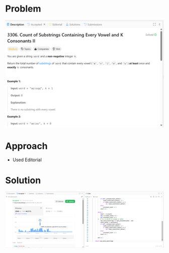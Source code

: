 # Problem
![Problem Description](https://github.com/praiseorji4/leetcode-daily/blob/main/solutions/2025-03/day10/images/problem.png?raw=true)

# Approach
- Used Editorial

# Solution
![Submission Results](https://github.com/praiseorji4/leetcode-daily/blob/main/solutions/2025-03/day10/images/submission.png?raw=true)